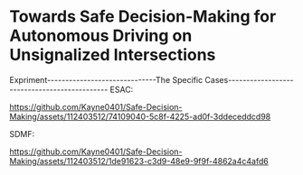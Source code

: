 # Towards Safe Decision-Making for Autonomous Driving on Unsignalized Intersections

Expriment------------------------------The Specific Cases---------------------------------------------
ESAC:

https://github.com/Kayne0401/Safe-Decision-Making/assets/112403512/74109040-5c8f-4225-ad0f-3ddeceddcd98

SDMF:

https://github.com/Kayne0401/Safe-Decision-Making/assets/112403512/1de91623-c3d9-48e9-9f9f-4862a4c4afd6

